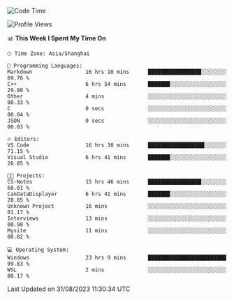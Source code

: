 <!--START_SECTION:waka-->
![Code Time](http://img.shields.io/badge/Code%20Time-1%2C211%20hrs%2051%20mins-blue)

![Profile Views](http://img.shields.io/badge/Profile%20Views-0-blue)

📊 **This Week I Spent My Time On** 

```text
🕑︎ Time Zone: Asia/Shanghai

💬 Programming Languages: 
Markdown                 16 hrs 10 mins      █████████████████░░░░░░░░   69.76 % 
C++                      6 hrs 54 mins       ███████░░░░░░░░░░░░░░░░░░   29.80 % 
Other                    4 mins              ░░░░░░░░░░░░░░░░░░░░░░░░░   00.33 % 
C                        0 secs              ░░░░░░░░░░░░░░░░░░░░░░░░░   00.04 % 
JSON                     0 secs              ░░░░░░░░░░░░░░░░░░░░░░░░░   00.03 % 

🔥 Editors: 
VS Code                  16 hrs 30 mins      ██████████████████░░░░░░░   71.15 % 
Visual Studio            6 hrs 41 mins       ███████░░░░░░░░░░░░░░░░░░   28.85 % 

🐱‍💻 Projects: 
CS-Notes                 15 hrs 46 mins      █████████████████░░░░░░░░   68.01 % 
CanDataDisplayer         6 hrs 41 mins       ███████░░░░░░░░░░░░░░░░░░   28.85 % 
Unknown Project          16 mins             ░░░░░░░░░░░░░░░░░░░░░░░░░   01.17 % 
Interviews               13 mins             ░░░░░░░░░░░░░░░░░░░░░░░░░   00.98 % 
Mysite                   11 mins             ░░░░░░░░░░░░░░░░░░░░░░░░░   00.82 % 

💻 Operating System: 
Windows                  23 hrs 9 mins       █████████████████████████   99.83 % 
WSL                      2 mins              ░░░░░░░░░░░░░░░░░░░░░░░░░   00.17 % 
```


 Last Updated on 31/08/2023 11:30:34 UTC
<!--END_SECTION:waka-->
